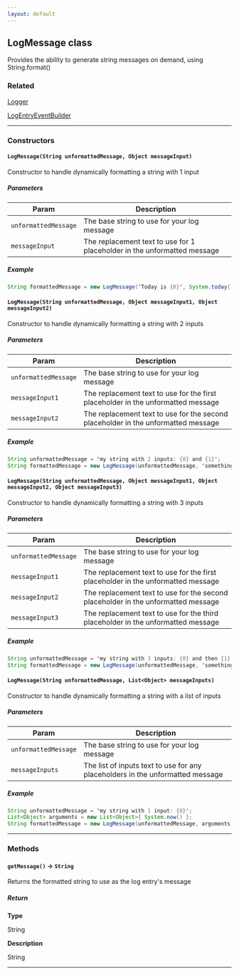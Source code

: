 ```yaml
---
layout: default
---
```


## LogMessage class

Provides the ability to generate string messages on demand, using String.format()

### Related

[Logger](NebulaLogger/logger-engine/Logger)

[LogEntryEventBuilder](NebulaLogger/logger-engine/LogEntryEventBuilder)

---

### Constructors

#### `LogMessage(String unformattedMessage, Object messageInput)`

Constructor to handle dynamically formatting a string with 1 input

##### Parameters

| Param                | Description                                                              |
| -------------------- | ------------------------------------------------------------------------ |
| `unformattedMessage` | The base string to use for your log message                              |
| `messageInput`       | The replacement text to use for 1 placeholder in the unformatted message |

##### Example

```java
String formattedMessage = new LogMessage('Today is {0}', System.today()).getMessage();
```

#### `LogMessage(String unformattedMessage, Object messageInput1, Object messageInput2)`

Constructor to handle dynamically formatting a string with 2 inputs

##### Parameters

| Param                | Description                                                                       |
| -------------------- | --------------------------------------------------------------------------------- |
| `unformattedMessage` | The base string to use for your log message                                       |
| `messageInput1`      | The replacement text to use for the first placeholder in the unformatted message  |
| `messageInput2`      | The replacement text to use for the second placeholder in the unformatted message |

##### Example

```java
String unformattedMessage = 'my string with 2 inputs: {0} and {1}';
String formattedMessage = new LogMessage(unformattedMessage, 'something', 'something else').getMessage();
```

#### `LogMessage(String unformattedMessage, Object messageInput1, Object messageInput2, Object messageInput3)`

Constructor to handle dynamically formatting a string with 3 inputs

##### Parameters

| Param                | Description                                                                       |
| -------------------- | --------------------------------------------------------------------------------- |
| `unformattedMessage` | The base string to use for your log message                                       |
| `messageInput1`      | The replacement text to use for the first placeholder in the unformatted message  |
| `messageInput2`      | The replacement text to use for the second placeholder in the unformatted message |
| `messageInput3`      | The replacement text to use for the third placeholder in the unformatted message  |

##### Example

```java
String unformattedMessage = 'my string with 3 inputs: {0} and then {1} and finally {2}';
String formattedMessage = new LogMessage(unformattedMessage, 'something', 'something else', 'one more').getMessage();
```

#### `LogMessage(String unformattedMessage, List<Object> messageInputs)`

Constructor to handle dynamically formatting a string with a list of inputs

##### Parameters

| Param                | Description                                                                    |
| -------------------- | ------------------------------------------------------------------------------ |
| `unformattedMessage` | The base string to use for your log message                                    |
| `messageInputs`      | The list of inputs text to use for any placeholders in the unformatted message |

##### Example

```java
String unformattedMessage = 'my string with 1 input: {0}';
List<Object> arguments = new List<Object>{ System.now() };
String formattedMessage = new LogMessage(unformattedMessage, arguments).getMessage();
```

---

### Methods

#### `getMessage()` → `String`

Returns the formatted string to use as the log entry's message

##### Return

**Type**

String

**Description**

String

---
